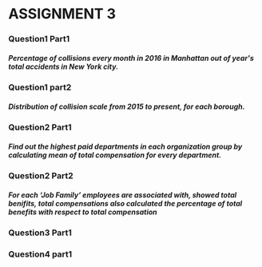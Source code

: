 # ASSIGNMENT 3
### Question1 Part1
##### Percentage of collisions every month in 2016 in Manhattan out of year's total accidents in New York city.
### Question1 part2
##### Distribution of collision scale from 2015 to present, for each borough.
### Question2 Part1
##### Find out the highest paid departments in each organization group by calculating mean of total compensation for every department.
### Question2 Part2
##### For each ‘Job Family’ employees are associated with, showed total benifits, total compensations also calculated the percentage of total benefits with respect to total compensation
### Question3 Part1
### Question4 part1
